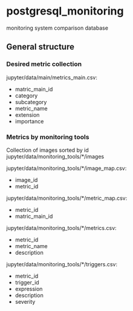 # postgresql_monitoring
monitoring system comparison database  

## General structure

### Desired metric collection  
jupyter/data/main/metrics_main.csv:
- matric_main_id
- category
- subcategory
- metric_name
- extension
- importance


### Metrics by monitoring tools
Collection of images sorted by id  
jupyter/data/monitoring_tools/*/images  
  

jupyter/data/monitoring_tools/*/image_map.csv:
- image_id
- metric_id

jupyter/data/monitoring_tools/*/metric_map.csv:
- metric_id
- matric_main_id

jupyter/data/monitoring_tools/*/metrics.csv:
- metric_id
- metric_name
- description

jupyter/data/monitoring_tools/*/triggers.csv:
- metric_id
- trigger_id
- expression
- description
- severity